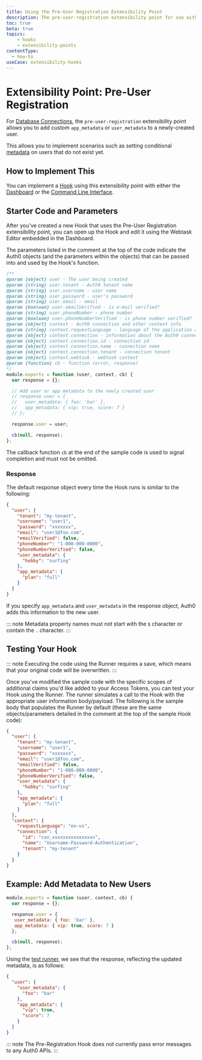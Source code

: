 ```yaml
---
title: Using the Pre-User Registration Extensibility Point
description: The pre-user-registration extensibility point for use with Hooks
toc: true
beta: true
topics:
    - hooks
    - extensibility-points
contentType:
  - how-to
useCase: extensibility-hooks
---
```


# Extensibility Point: Pre-User Registration

For [Database Connections](/connections/database), the `pre-user-registration` extensibility point allows you to add custom `app_metadata` or `user_metadata` to a newly-created user.

This allows you to implement scenarios such as setting conditional [metadata](/metadata) on users that do not exist yet.

## How to Implement This

You can implement a [Hook](/hooks#work-with-hooks) using this extensibility point with either the [Dashboard](/hooks/dashboard) or the [Command Line Interface](/hooks/cli). 

## Starter Code and Parameters

After you've created a new Hook that uses the Pre-User Registration extensibility point, you can open up the Hook and edit it using the Webtask Editor embedded in the Dashboard. 

The parameters listed in the comment at the top of the code indicate the Auth0 objects (and the parameters within the objects) that can be passed into and used by the Hook's function.

```js
/**
@param {object} user - The user being created
@param {string} user.tenant - Auth0 tenant name
@param {string} user.username - user name
@param {string} user.password - user's password
@param {string} user.email - email
@param {boolean} user.emailVerified - is e-mail verified?
@param {string} user.phoneNumber - phone number
@param {boolean} user.phoneNumberVerified - is phone number verified?
@param {object} context - Auth0 connection and other context info
@param {string} context.requestLanguage - language of the application agent
@param {object} context.connection - information about the Auth0 connection
@param {object} context.connection.id - connection id
@param {object} context.connection.name - connection name
@param {object} context.connection.tenant - connection tenant
@param {object} context.webtask - webtask context
@param {function} cb - function (error, response)
*/
module.exports = function (user, context, cb) {
  var response = {};

  // Add user or app metadata to the newly created user
  // response.user = {
  //   user_metadata: { foo: 'bar' },
  //   app_metadata: { vip: true, score: 7 }
  // };

  response.user = user;

  cb(null, response);
};
```

The callback function `cb` at the end of the sample code is used to signal completion and must not be omitted.

### Response

The default response object every time the Hook runs is similar to the following:

```json
{
  "user": {
    "tenant": "my-tenant",
    "username": "user1",
    "password": "xxxxxxx",
    "email": "user1@foo.com",
    "emailVerified": false,
    "phoneNumber": "1-000-000-0000",
    "phoneNumberVerified": false,
    "user_metadata": {
      "hobby": "surfing"
    },
    "app_metadata": {
      "plan": "full"
    }
  }
}
```

If you specify `app_metadata` and `user_metadata` in the response object, Auth0 adds this information to the new user.

::: note
Metadata property names must not start with the `$` character or contain the `.` character.
:::

## Testing Your Hook

::: note
Executing the code using the Runner requires a save, which means that your original code will be overwritten.
:::

Once you've modified the sample code with the specific scopes of additional claims you'd like added to your Access Tokens, you can test your Hook using the Runner. The runner simulates a call to the Hook with the appropriate user information body/payload. The following is the sample body that populates the Runner by default (these are the same objects/parameters detailed in the comment at the top of the sample Hook code):

```json
{
  "user": {
    "tenant": "my-tenant",
    "username": "user1",
    "password": "xxxxxxx",
    "email": "user1@foo.com",
    "emailVerified": false,
    "phoneNumber": "1-000-000-0000",
    "phoneNumberVerified": false,
    "user_metadata": {
      "hobby": "surfing"
    },
    "app_metadata": {
      "plan": "full"
    }
  },
  "context": {
    "requestLanguage": "en-us",
    "connection": {
      "id": "con_xxxxxxxxxxxxxxxx",
      "name": "Username-Password-Authentication",
      "tenant": "my-tenant"
    }
  }
}
```

## Example: Add Metadata to New Users

```js
module.exports = function (user, context, cb) {
  var response = {};

  response.user = {
   user_metadata: { foo: 'bar' },
   app_metadata: { vip: true, score: 7 }
  };

  cb(null, response);
};
```

Using the [test runner](https://webtask.io/docs/editor/runner), we see that the response, reflecting the updated metadata, is as follows:

```json
{
  "user": {
    "user_metadata": {
      "foo": "bar"
    },
    "app_metadata": {
      "vip": true,
      "score": 7
    }
  }
}
```

::: note
The Pre-Registration Hook does not currently pass error messages to any Auth0 APIs.
:::